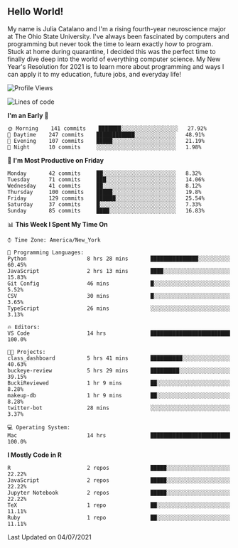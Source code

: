 ## Hello World!

My name is Julia Catalano and I'm a rising fourth-year neuroscience major at The Ohio State University. I've always been fascinated by computers and programming but never took the time to learn exactly *how* to program. Stuck at home during quarantine, I decided this was the perfect time to finally dive deep into the world of everything computer science. My New Year's Resolution for 2021 is to learn more about programming and ways I can apply it to my education, future jobs, and everyday life! 





<!--START_SECTION:waka-->
![Profile Views](http://img.shields.io/badge/Profile%20Views-223-blue)

![Lines of code](https://img.shields.io/badge/From%20Hello%20World%20I%27ve%20Written-378818%20lines%20of%20code-blue)

**I'm an Early 🐤** 

```text
🌞 Morning    141 commits    ███████░░░░░░░░░░░░░░░░░░   27.92% 
🌆 Daytime    247 commits    ████████████░░░░░░░░░░░░░   48.91% 
🌃 Evening    107 commits    █████░░░░░░░░░░░░░░░░░░░░   21.19% 
🌙 Night      10 commits     ░░░░░░░░░░░░░░░░░░░░░░░░░   1.98%

```
📅 **I'm Most Productive on Friday** 

```text
Monday       42 commits     ██░░░░░░░░░░░░░░░░░░░░░░░   8.32% 
Tuesday      71 commits     ███░░░░░░░░░░░░░░░░░░░░░░   14.06% 
Wednesday    41 commits     ██░░░░░░░░░░░░░░░░░░░░░░░   8.12% 
Thursday     100 commits    █████░░░░░░░░░░░░░░░░░░░░   19.8% 
Friday       129 commits    ██████░░░░░░░░░░░░░░░░░░░   25.54% 
Saturday     37 commits     █░░░░░░░░░░░░░░░░░░░░░░░░   7.33% 
Sunday       85 commits     ████░░░░░░░░░░░░░░░░░░░░░   16.83%

```


📊 **This Week I Spent My Time On** 

```text
⌚︎ Time Zone: America/New_York

💬 Programming Languages: 
Python                   8 hrs 28 mins       ███████████████░░░░░░░░░░   60.45% 
JavaScript               2 hrs 13 mins       ████░░░░░░░░░░░░░░░░░░░░░   15.83% 
Git Config               46 mins             █░░░░░░░░░░░░░░░░░░░░░░░░   5.52% 
CSV                      30 mins             █░░░░░░░░░░░░░░░░░░░░░░░░   3.65% 
TypeScript               26 mins             ░░░░░░░░░░░░░░░░░░░░░░░░░   3.13%

🔥 Editors: 
VS Code                  14 hrs              █████████████████████████   100.0%

🐱‍💻 Projects: 
class_dashboard          5 hrs 41 mins       ██████████░░░░░░░░░░░░░░░   40.63% 
buckeye-review           5 hrs 29 mins       █████████░░░░░░░░░░░░░░░░   39.15% 
BuckiReviewed            1 hr 9 mins         ██░░░░░░░░░░░░░░░░░░░░░░░   8.28% 
makeup-db                1 hr 9 mins         ██░░░░░░░░░░░░░░░░░░░░░░░   8.28% 
twitter-bot              28 mins             ░░░░░░░░░░░░░░░░░░░░░░░░░   3.37%

💻 Operating System: 
Mac                      14 hrs              █████████████████████████   100.0%

```

**I Mostly Code in R** 

```text
R                        2 repos             █████░░░░░░░░░░░░░░░░░░░░   22.22% 
JavaScript               2 repos             █████░░░░░░░░░░░░░░░░░░░░   22.22% 
Jupyter Notebook         2 repos             █████░░░░░░░░░░░░░░░░░░░░   22.22% 
TeX                      1 repo              ██░░░░░░░░░░░░░░░░░░░░░░░   11.11% 
Ruby                     1 repo              ██░░░░░░░░░░░░░░░░░░░░░░░   11.11%

```



 Last Updated on 04/07/2021
<!--END_SECTION:waka-->
